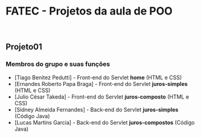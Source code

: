 # FATEC - Projetos da aula de POO

<br/>

## Projeto01

### Membros do grupo e suas funções
- [Tiago Benitez Pedutti] - Front-end do Servlet **home** (HTML e CSS)
- [Ernandes Roberto Papa Braga] - Front-end do Servlet **juros-simples** (HTML e CSS)
- [Julio César Takeda] - Front-end do Servlet **juros-composto** (HTML e CSS)
- [Sidney Almeida Fernandes] - Back-end do Servlet **juros-simples** (Código Java)
- [Lucas Martins Garcia] - Back-end do Servlet **juros-compostos** (Código Java)
